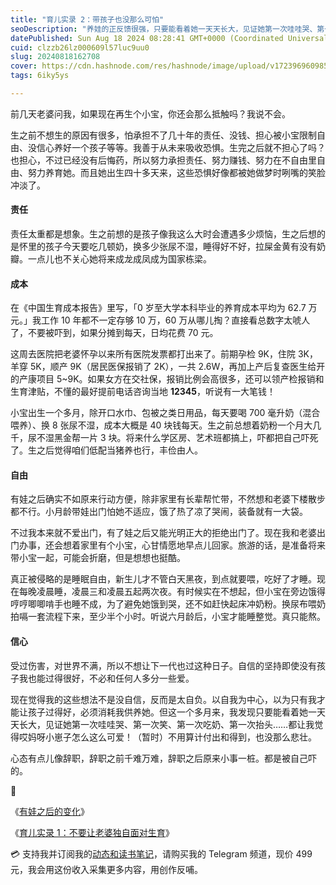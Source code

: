 ```yaml
---
title: "育儿实录 2：带孩子也没那么可怕"
seoDescription: "养娃的正反馈很强，只要能看着她一天天长大，见证她第一次哇哇哭、第一次笑、第一次吃奶、第一次抬头……都让我觉得哎妈呀小崽子怎么这么可爱！"
datePublished: Sun Aug 18 2024 08:28:41 GMT+0000 (Coordinated Universal Time)
cuid: clzzb26lz000609l57luc9uu0
slug: 20240818162708
cover: https://cdn.hashnode.com/res/hashnode/image/upload/v1723969609857/a69360bd-0f93-4cf1-88b8-aba2b69ab7ae.jpeg
tags: 6iky5ys

---
```


前几天老婆问我，如果现在再生个小宝，你还会那么抵触吗？我说不会。

生之前不想生的原因有很多，怕承担不了几十年的责任、没钱、担心被小宝限制自由、没信心养好一个孩子等等。我善于从未来吸收恐惧。生完之后就不担心了吗？也担心，不过已经没有后悔药，所以努力承担责任、努力赚钱、努力在不自由里自由、努力养育她。而且她出生四十多天来，这些恐惧好像都被她做梦时咧嘴的笑脸冲淡了。

#### 责任

责任太重都是想象。生之前想的是孩子像我这么大时会遭遇多少烦恼，生之后想的是怀里的孩子今天要吃几顿奶，换多少张尿不湿，睡得好不好，拉屎金黄有没有奶瓣。一点儿也不关心她将来成龙成凤成为国家栋梁。

#### 成本

在《中国生育成本报告》里写，「0 岁至大学本科毕业的养育成本平均为 62.7 万元。」我工作 10 年都不一定存够 10 万，60 万从哪儿掏？直接看总数字太唬人了，不要被吓到，如果分摊到每天，日均花费 70 元。

这周去医院把老婆怀孕以来所有医院发票都打出来了。前期孕检 9K，住院 3K，羊穿 5K，顺产 9K（居民医保报销了 2K），一共 2.6W，再加上产后复查医生给开的产康项目 5~9K。如果女方在交社保，报销比例会高很多，还可以领产检报销和生育津贴，不懂的最好提前电话咨询当地 **12345**，听说有一大笔钱！

小宝出生一个多月，除开口水巾、包被之类日用品，每天要喝 700 毫升奶（混合喂养）、换 8 张尿不湿，成本大概是 40 块钱每天。生之前总想着奶粉一个月大几千，尿不湿黑金帮一片 3 块。将来什么学区房、艺术班都搞上，吓都把自己吓死了。生之后觉得咱们低配当猪养也行，丰俭由人。

#### 自由

有娃之后确实不如原来行动方便，除非家里有长辈帮忙带，不然想和老婆下楼散步都不行。小月龄带娃出门怕她不适应，饿了热了凉了哭闹，装备就有一大袋。

不过我本来就不爱出门，有了娃之后又能光明正大的拒绝出门了。现在我和老婆出门办事，还会想着家里有个小宝，心甘情愿地早点儿回家。旅游的话，是准备将来带小宝一起，可能会折磨，但是想想也挺酷。

真正被侵略的是睡眠自由，新生儿才不管白天黑夜，到点就要喂，吃好了才睡。现在每晚凌晨睡，凌晨三和凌晨五起两次夜。有时候实在不想起，但小宝在旁边饿得哼哼唧唧啃手也睡不成，为了避免她饿到哭，还不如赶快起床冲奶粉。换尿布喂奶拍嗝一套流程下来，至少半个小时。听说六月龄后，小宝才能睡整觉。真只能熬。

#### 信心

受过伤害，对世界不满，所以不想让下一代也过这种日子。自信的坚持即使没有孩子我也能过得很好，不必和任何人多分一些爱。

现在觉得我的这些想法不是没自信，反而是太自负。以自我为中心，以为只有我才能让孩子过得好，必须消耗我供养她。但这一个多月来，我发现只要能看着她一天天长大，见证她第一次哇哇哭、第一次笑、第一次吃奶、第一次抬头……都让我觉得哎妈呀小崽子怎么这么可爱！（暂时）不用算计付出和得到，也没那么悲壮。

心态有点儿像辞职，辞职之前千难万难，辞职之后原来小事一桩。都是被自己吓的。

🔗

《[有娃之后的变化](https://mp.weixin.qq.com/s?__biz=MzI3MzU5MDA1OQ==&mid=2247488597&idx=1&sn=07ff5df4c78dfef2be3be2d6582f3048&chksm=eb21a611dc562f0706d5af1e6b97ecd75be4d818b27144dec147eb17e9b52ff408cd97b6c63d#rd)》

《[育儿实录 1：不要让老婆独自面对生育](https://mp.weixin.qq.com/s?__biz=MzI3MzU5MDA1OQ==&mid=2247488602&idx=1&sn=084199b24ec0cd3fb97a5b961bf9002e&chksm=eb21a61edc562f083a8c21ae4d09a836f69b005e573d574812e7a2c040b03029ec8226e72da9&token=318087245&lang=zh_CN#rd)》

💳 支持我并订阅我的[动态和读书笔记](https://mp.weixin.qq.com/s/A_yK10ktL8Nl7RzsnGwzEg)，请购买我的 Telegram 频道，现价 499 元，我会用这份收入采集更多内容，用创作反哺。